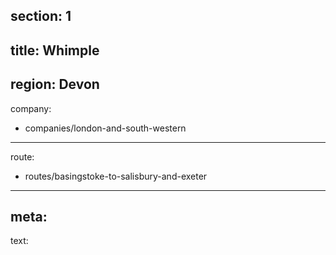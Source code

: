 ﻿section: 1
----
title: Whimple
----
region: Devon
----
company:
- companies/london-and-south-western
----
route:
- routes/basingstoke-to-salisbury-and-exeter
----
meta:
----
text: